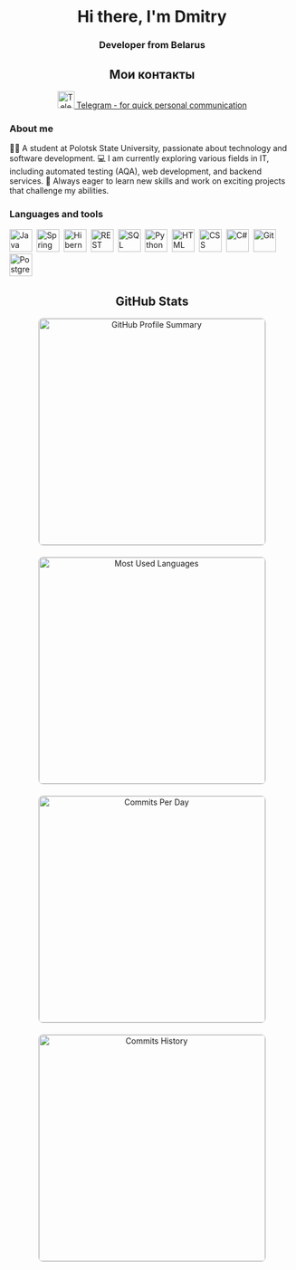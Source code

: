 <div id="header" style="text-align: center;">
    <h1>Hi there, I'm Dmitry</h1>
    <h3>Developer from Belarus</h3>
</div>

<div id="social-links" style="text-align: center; margin-top: 20px;">
    <h2>Мои контакты</h2>
    <p>
        <a href="https://t.me/Ray_Gek" target="_blank">
            <img src="https://example.com/telegram-logo.png" alt="Telegram логотип" width="30" height="30">
            Telegram - for quick personal communication
        </a>
    </p>
</div>

### About me
👨‍🎓 A student at Polotsk State University, passionate about technology and software development. 
💻 I am currently exploring various fields in IT, including automated testing (AQA), web development, and backend services. 
🚀 Always eager to learn new skills and work on exciting projects that challenge my abilities.

### Languages and tools
<img src="https://cdn.jsdelivr.net/gh/devicons/devicon/icons/java/java-original.svg" title="Java" width="40" height="40"/>&nbsp;
<img src="https://cdn.jsdelivr.net/gh/devicons/devicon/icons/spring/spring-original.svg" title="Spring" width="40" height="40"/>&nbsp;
<img src="https://cdn.jsdelivr.net/gh/devicons/devicon/icons/hibernate/hibernate-plain.svg" title="Hibernate" width="40" height="40"/>&nbsp;
<img src="https://cdn.jsdelivr.net/gh/devicons/devicon/icons/rest/rest-original.svg" title="REST" width="40" height="40"/>&nbsp;
<img src="https://cdn.jsdelivr.net/gh/devicons/devicon/icons/mysql/mysql-original.svg" title="SQL" width="40" height="40"/>&nbsp;
<img src="https://cdn.jsdelivr.net/gh/devicons/devicon/icons/python/python-original.svg" title="Python" width="40" height="40"/>&nbsp;
<img src="https://cdn.jsdelivr.net/gh/devicons/devicon/icons/html5/html5-original.svg" title="HTML" width="40" height="40"/>&nbsp;
<img src="https://cdn.jsdelivr.net/gh/devicons/devicon/icons/css3/css3-original.svg" title="CSS" width="40" height="40"/>&nbsp;
<img src="https://cdn.jsdelivr.net/gh/devicons/devicon/icons/csharp/csharp-original.svg" title="C#" width="40" height="40"/>&nbsp;
<img src="https://cdn.jsdelivr.net/gh/devicons/devicon/icons/git/git-plain.svg" title="Git" width="40" height="40"/>&nbsp;
<img src="https://cdn.jsdelivr.net/gh/devicons/devicon/icons/postgresql/postgresql-original.svg" title="PostgreSQL" width="40" height="40"/>&nbsp;

<div id="more-github-stats" style="text-align: center; margin-top: 20px;">
    <h2>GitHub Stats</h2>
    <div style="display: flex; flex-wrap: wrap; justify-content: center; gap: 20px;">
        <img src="https://github-profile-summary-cards.vercel.app/api/cards/profile-details?username=DmitryAntipin151002&theme=default" alt="GitHub Profile Summary" width="400" style="border: 1px solid #ccc; border-radius: 8px;"/>
        <img src="https://github-profile-summary-cards.vercel.app/api/cards/most-commit-language?username=DmitryAntipin151002&theme=default" alt="Most Used Languages" width="400" style="border: 1px solid #ccc; border-radius: 8px;"/>
        <img src="https://github-profile-summary-cards.vercel.app/api/cards/productive-time?username=DmitryAntipin151002&theme=default" alt="Commits Per Day" width="400" style="border: 1px solid #ccc; border-radius: 8px;"/>
        <img src="https://github-profile-summary-cards.vercel.app/api/cards/stats?username=DmitryAntipin151002&theme=default" alt="Commits History" width="400" style="border: 1px solid #ccc; border-radius: 8px;"/>
    </div>
</div>

